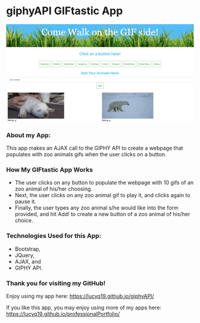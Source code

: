 # giphyAPI GIFtastic App

![Image of giphyAPI GIF-tastic](./assets/images/giphyAPI.png)

### About my App:

This app makes an AJAX call to the GIPHY API to create a webpage that populates with zoo animals gifs when the user clicks on a button.  

### How My GIFtastic App Works

* The user clicks on any button to populate the webpage with 10 gifs of an zoo animal of his/her choosing.
* Next, the user clicks on any zoo animal gif to play it, and clicks again to pause it.
* Finally, the user types any zoo animal s/he would like into the form provided, and hit Add! to create a new button of a zoo animal of his/her choice.

### Technologies Used for this App:

* Bootstrap, 
* JQuery, 
* AJAX, and
* GIPHY API.

### Thank you for visiting my GitHub!
Enjoy using my app here: https://lucyq19.github.io/giphyAPI/


If you like this app, you may enjoy using more of my apps here: https://lucyq19.github.io/professionalPortfolio/
